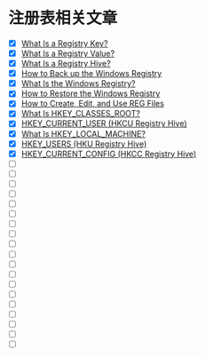 # 注册表相关文章

- [x] [What Is a Registry Key?](https://www.lifewire.com/what-is-a-registry-key-2625999)
- [x] [What Is a Registry Value?](https://www.lifewire.com/what-is-a-registry-value-2626042)
- [x] [What Is a Registry Hive?](https://www.lifewire.com/what-is-a-registry-hive-2625986)
- [x] [How to Back up the Windows Registry](https://www.lifewire.com/how-to-back-up-the-windows-registry-2625146)
- [x] [What Is the Windows Registry?](https://www.lifewire.com/windows-registry-2625992)
- [x] [How to Restore the Windows Registry](https://www.lifewire.com/how-to-restore-the-windows-registry-2625148)
- [x] [How to Create, Edit, and Use REG Files](https://www.lifewire.com/how-to-create-edit-and-use-reg-files-2622817)
- [x] [What Is HKEY_CLASSES_ROOT?](https://www.lifewire.com/hkey-classes-root-2625899)
- [x] [HKEY_CURRENT_USER (HKCU Registry Hive)](https://www.lifewire.com/hkey-current-user-2625901)
- [x] [What Is HKEY_LOCAL_MACHINE?](https://www.lifewire.com/hkey-local-machine-2625902)
- [x] [HKEY_USERS (HKU Registry Hive)](https://www.lifewire.com/hkey-users-2625903)
- [x] [HKEY_CURRENT_CONFIG (HKCC Registry Hive)](https://www.lifewire.com/hkey-current-config-2625900)
- [ ] []()
- [ ] []()
- [ ] []()
- [ ] []()
- [ ] []()
- [ ] []()
- [ ] []()
- [ ] []()
- [ ] []()
- [ ] []()
- [ ] []()
- [ ] []()
- [ ] []()
- [ ] []()
- [ ] []()
- [ ] []()
- [ ] []()
- [ ] []()
- [ ] []()
